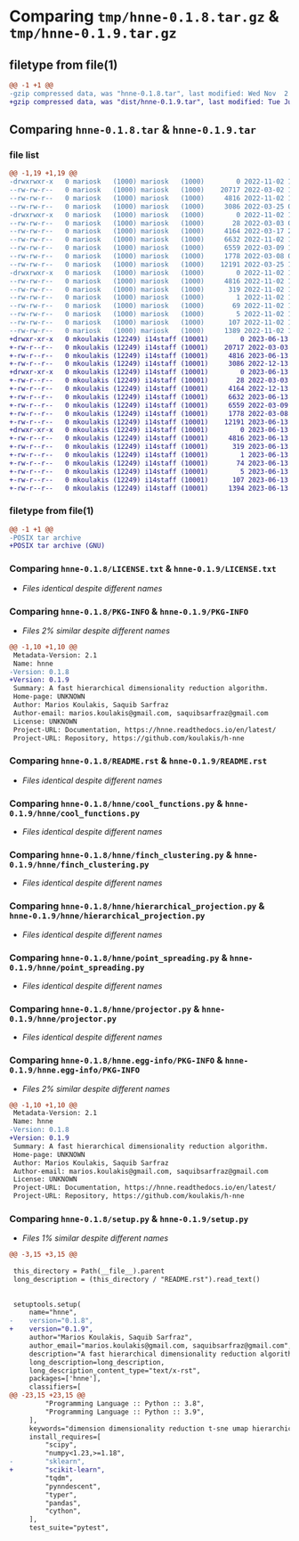 # Comparing `tmp/hnne-0.1.8.tar.gz` & `tmp/hnne-0.1.9.tar.gz`

## filetype from file(1)

```diff
@@ -1 +1 @@
-gzip compressed data, was "hnne-0.1.8.tar", last modified: Wed Nov  2 17:43:22 2022, max compression
+gzip compressed data, was "dist/hnne-0.1.9.tar", last modified: Tue Jun 13 15:21:25 2023, max compression
```

## Comparing `hnne-0.1.8.tar` & `hnne-0.1.9.tar`

### file list

```diff
@@ -1,19 +1,19 @@
-drwxrwxr-x   0 mariosk   (1000) mariosk   (1000)        0 2022-11-02 17:43:22.924993 hnne-0.1.8/
--rw-rw-r--   0 mariosk   (1000) mariosk   (1000)    20717 2022-03-02 17:57:11.000000 hnne-0.1.8/LICENSE.txt
--rw-rw-r--   0 mariosk   (1000) mariosk   (1000)     4816 2022-11-02 17:43:22.924993 hnne-0.1.8/PKG-INFO
--rw-rw-r--   0 mariosk   (1000) mariosk   (1000)     3086 2022-03-25 08:03:54.000000 hnne-0.1.8/README.rst
-drwxrwxr-x   0 mariosk   (1000) mariosk   (1000)        0 2022-11-02 17:43:22.924993 hnne-0.1.8/hnne/
--rw-rw-r--   0 mariosk   (1000) mariosk   (1000)       28 2022-03-03 07:50:28.000000 hnne-0.1.8/hnne/__init__.py
--rw-rw-r--   0 mariosk   (1000) mariosk   (1000)     4164 2022-03-17 23:41:59.000000 hnne-0.1.8/hnne/cool_functions.py
--rw-rw-r--   0 mariosk   (1000) mariosk   (1000)     6632 2022-11-02 17:30:06.000000 hnne-0.1.8/hnne/finch_clustering.py
--rw-rw-r--   0 mariosk   (1000) mariosk   (1000)     6559 2022-03-09 18:23:24.000000 hnne-0.1.8/hnne/hierarchical_projection.py
--rw-rw-r--   0 mariosk   (1000) mariosk   (1000)     1778 2022-03-08 09:22:12.000000 hnne-0.1.8/hnne/point_spreading.py
--rw-rw-r--   0 mariosk   (1000) mariosk   (1000)    12191 2022-03-25 17:12:57.000000 hnne-0.1.8/hnne/projector.py
-drwxrwxr-x   0 mariosk   (1000) mariosk   (1000)        0 2022-11-02 17:43:22.924993 hnne-0.1.8/hnne.egg-info/
--rw-rw-r--   0 mariosk   (1000) mariosk   (1000)     4816 2022-11-02 17:43:22.000000 hnne-0.1.8/hnne.egg-info/PKG-INFO
--rw-rw-r--   0 mariosk   (1000) mariosk   (1000)      319 2022-11-02 17:43:22.000000 hnne-0.1.8/hnne.egg-info/SOURCES.txt
--rw-rw-r--   0 mariosk   (1000) mariosk   (1000)        1 2022-11-02 17:43:22.000000 hnne-0.1.8/hnne.egg-info/dependency_links.txt
--rw-rw-r--   0 mariosk   (1000) mariosk   (1000)       69 2022-11-02 17:43:22.000000 hnne-0.1.8/hnne.egg-info/requires.txt
--rw-rw-r--   0 mariosk   (1000) mariosk   (1000)        5 2022-11-02 17:43:22.000000 hnne-0.1.8/hnne.egg-info/top_level.txt
--rw-rw-r--   0 mariosk   (1000) mariosk   (1000)      107 2022-11-02 17:43:22.924993 hnne-0.1.8/setup.cfg
--rw-rw-r--   0 mariosk   (1000) mariosk   (1000)     1389 2022-11-02 17:39:24.000000 hnne-0.1.8/setup.py
+drwxr-xr-x   0 mkoulakis (12249) i14staff (10001)        0 2023-06-13 15:21:25.000000 hnne-0.1.9/
+-rw-r--r--   0 mkoulakis (12249) i14staff (10001)    20717 2022-03-03 17:02:59.000000 hnne-0.1.9/LICENSE.txt
+-rw-r--r--   0 mkoulakis (12249) i14staff (10001)     4816 2023-06-13 15:21:25.000000 hnne-0.1.9/PKG-INFO
+-rw-r--r--   0 mkoulakis (12249) i14staff (10001)     3086 2022-12-13 20:51:25.000000 hnne-0.1.9/README.rst
+drwxr-xr-x   0 mkoulakis (12249) i14staff (10001)        0 2023-06-13 15:21:25.000000 hnne-0.1.9/hnne/
+-rw-r--r--   0 mkoulakis (12249) i14staff (10001)       28 2022-03-03 17:02:59.000000 hnne-0.1.9/hnne/__init__.py
+-rw-r--r--   0 mkoulakis (12249) i14staff (10001)     4164 2022-12-13 20:51:25.000000 hnne-0.1.9/hnne/cool_functions.py
+-rw-r--r--   0 mkoulakis (12249) i14staff (10001)     6632 2023-06-13 15:15:20.000000 hnne-0.1.9/hnne/finch_clustering.py
+-rw-r--r--   0 mkoulakis (12249) i14staff (10001)     6559 2022-03-09 18:24:58.000000 hnne-0.1.9/hnne/hierarchical_projection.py
+-rw-r--r--   0 mkoulakis (12249) i14staff (10001)     1778 2022-03-08 14:34:31.000000 hnne-0.1.9/hnne/point_spreading.py
+-rw-r--r--   0 mkoulakis (12249) i14staff (10001)    12191 2023-06-13 15:15:20.000000 hnne-0.1.9/hnne/projector.py
+drwxr-xr-x   0 mkoulakis (12249) i14staff (10001)        0 2023-06-13 15:21:25.000000 hnne-0.1.9/hnne.egg-info/
+-rw-r--r--   0 mkoulakis (12249) i14staff (10001)     4816 2023-06-13 15:21:25.000000 hnne-0.1.9/hnne.egg-info/PKG-INFO
+-rw-r--r--   0 mkoulakis (12249) i14staff (10001)      319 2023-06-13 15:21:25.000000 hnne-0.1.9/hnne.egg-info/SOURCES.txt
+-rw-r--r--   0 mkoulakis (12249) i14staff (10001)        1 2023-06-13 15:21:25.000000 hnne-0.1.9/hnne.egg-info/dependency_links.txt
+-rw-r--r--   0 mkoulakis (12249) i14staff (10001)       74 2023-06-13 15:21:25.000000 hnne-0.1.9/hnne.egg-info/requires.txt
+-rw-r--r--   0 mkoulakis (12249) i14staff (10001)        5 2023-06-13 15:21:25.000000 hnne-0.1.9/hnne.egg-info/top_level.txt
+-rw-r--r--   0 mkoulakis (12249) i14staff (10001)      107 2023-06-13 15:21:25.000000 hnne-0.1.9/setup.cfg
+-rw-r--r--   0 mkoulakis (12249) i14staff (10001)     1394 2023-06-13 15:16:15.000000 hnne-0.1.9/setup.py
```

### filetype from file(1)

```diff
@@ -1 +1 @@
-POSIX tar archive
+POSIX tar archive (GNU)
```

### Comparing `hnne-0.1.8/LICENSE.txt` & `hnne-0.1.9/LICENSE.txt`

 * *Files identical despite different names*

### Comparing `hnne-0.1.8/PKG-INFO` & `hnne-0.1.9/PKG-INFO`

 * *Files 2% similar despite different names*

```diff
@@ -1,10 +1,10 @@
 Metadata-Version: 2.1
 Name: hnne
-Version: 0.1.8
+Version: 0.1.9
 Summary: A fast hierarchical dimensionality reduction algorithm.
 Home-page: UNKNOWN
 Author: Marios Koulakis, Saquib Sarfraz
 Author-email: marios.koulakis@gmail.com, saquibsarfraz@gmail.com
 License: UNKNOWN
 Project-URL: Documentation, https://hnne.readthedocs.io/en/latest/
 Project-URL: Repository, https://github.com/koulakis/h-nne
```

### Comparing `hnne-0.1.8/README.rst` & `hnne-0.1.9/README.rst`

 * *Files identical despite different names*

### Comparing `hnne-0.1.8/hnne/cool_functions.py` & `hnne-0.1.9/hnne/cool_functions.py`

 * *Files identical despite different names*

### Comparing `hnne-0.1.8/hnne/finch_clustering.py` & `hnne-0.1.9/hnne/finch_clustering.py`

 * *Files identical despite different names*

### Comparing `hnne-0.1.8/hnne/hierarchical_projection.py` & `hnne-0.1.9/hnne/hierarchical_projection.py`

 * *Files identical despite different names*

### Comparing `hnne-0.1.8/hnne/point_spreading.py` & `hnne-0.1.9/hnne/point_spreading.py`

 * *Files identical despite different names*

### Comparing `hnne-0.1.8/hnne/projector.py` & `hnne-0.1.9/hnne/projector.py`

 * *Files identical despite different names*

### Comparing `hnne-0.1.8/hnne.egg-info/PKG-INFO` & `hnne-0.1.9/hnne.egg-info/PKG-INFO`

 * *Files 2% similar despite different names*

```diff
@@ -1,10 +1,10 @@
 Metadata-Version: 2.1
 Name: hnne
-Version: 0.1.8
+Version: 0.1.9
 Summary: A fast hierarchical dimensionality reduction algorithm.
 Home-page: UNKNOWN
 Author: Marios Koulakis, Saquib Sarfraz
 Author-email: marios.koulakis@gmail.com, saquibsarfraz@gmail.com
 License: UNKNOWN
 Project-URL: Documentation, https://hnne.readthedocs.io/en/latest/
 Project-URL: Repository, https://github.com/koulakis/h-nne
```

### Comparing `hnne-0.1.8/setup.py` & `hnne-0.1.9/setup.py`

 * *Files 1% similar despite different names*

```diff
@@ -3,15 +3,15 @@
 
 this_directory = Path(__file__).parent
 long_description = (this_directory / "README.rst").read_text()
 
 
 setuptools.setup(
     name="hnne",
-    version="0.1.8",
+    version="0.1.9",
     author="Marios Koulakis, Saquib Sarfraz",
     author_email="marios.koulakis@gmail.com, saquibsarfraz@gmail.com",
     description="A fast hierarchical dimensionality reduction algorithm.",
     long_description=long_description,
     long_description_content_type="text/x-rst",
     packages=['hnne'],
     classifiers=[
@@ -23,15 +23,15 @@
         "Programming Language :: Python :: 3.8",
         "Programming Language :: Python :: 3.9",
     ],
     keywords="dimension dimensionality reduction t-sne umap hierarchical clustering finch",
     install_requires=[
         "scipy",
         "numpy<1.23,>=1.18",
-        "sklearn",
+        "scikit-learn",
         "tqdm",
         "pynndescent",
         "typer",
         "pandas",
         "cython",
     ],
     test_suite="pytest",
```

